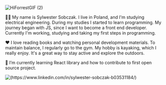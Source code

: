 ![HiForrestGIF (2)](https://user-images.githubusercontent.com/78635631/217573532-4c59da35-acfd-4adb-bca8-8df700b0c23a.gif)

🙋‍♂️   My name is Sylwester Sobczak. I live in Poland, and I'm studying electrical engineering. During my studies I started to learn programming. My journey began with JS, since I want to become a front end developer. Currently I'm working, studying and taking my first steps in programming.

❤️   I love reading books and watching personal development materials. To maintain balance, I regularly go to the gym. My hobby is kayaking, which I really enjoy. It's a great way to stay active and explore the outdoors.

🌱   I’m currently learning React library and how to contribute to first open source project.


![(https://www.linkedin.com/in/sylwester-sobczak-b03531184/)](https://img.shields.io/badge/Linkedin-0A66C2?style=for-the-badge&logo=Linkedinb&logoColor=white)




<!--
**Zibi95/Zibi95** is a ✨ _special_ ✨ repository because its `README.md` (this file) appears on your GitHub profile.

Here are some ideas to get you started:

- 🔭 I’m currently working on ...
- 🌱 I’m currently learning ...
- 👯 I’m looking to collaborate on ...
- 🤔 I’m looking for help with ...
- 💬 Ask me about ...
- 📫 How to reach me: ...
- 😄 Pronouns: ...
- ⚡ Fun fact: ...
-->
